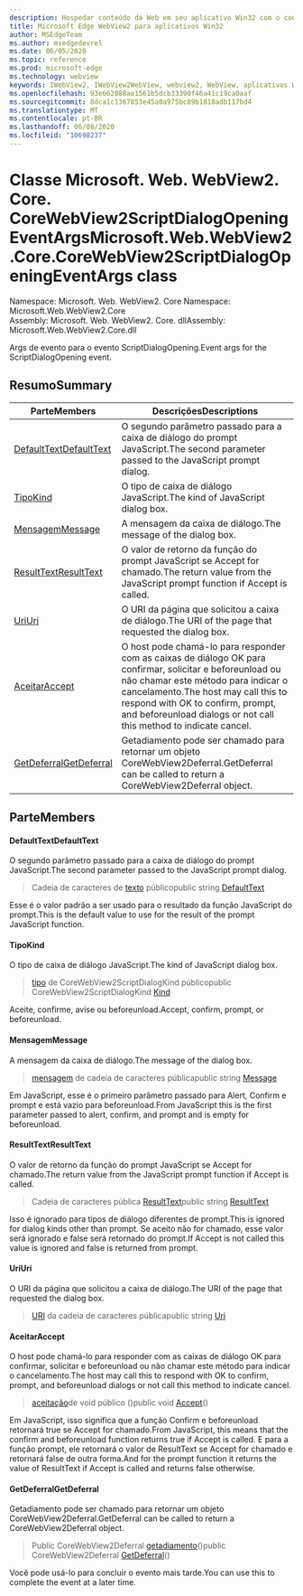 ```yaml
---
description: Hospedar conteúdo da Web em seu aplicativo Win32 com o controle WebView2 do Microsoft Edge
title: Microsoft Edge WebView2 para aplicativos Win32
author: MSEdgeTeam
ms.author: msedgedevrel
ms.date: 06/05/2020
ms.topic: reference
ms.prod: microsoft-edge
ms.technology: webview
keywords: IWebView2, IWebView2WebView, webview2, WebView, aplicativos Win32, Win32, Edge, ICoreWebView2, ICoreWebView2Controller, controle do navegador, HTML Edge
ms.openlocfilehash: 93e662088ae1561b5dcb33390f46a41c19ca0aaf
ms.sourcegitcommit: 8dca1c1367853e45a0a975bc89b1818adb117bd4
ms.translationtype: MT
ms.contentlocale: pt-BR
ms.lasthandoff: 06/08/2020
ms.locfileid: "10698237"
---
```

# <span data-ttu-id="b43e3-104">Classe Microsoft. Web. WebView2. Core. CoreWebView2ScriptDialogOpeningEventArgs</span><span class="sxs-lookup"><span data-stu-id="b43e3-104">Microsoft.Web.WebView2.Core.CoreWebView2ScriptDialogOpeningEventArgs class</span></span> 

<span data-ttu-id="b43e3-105">Namespace: Microsoft. Web. WebView2. Core </span><span class="sxs-lookup"><span data-stu-id="b43e3-105">Namespace: Microsoft.Web.WebView2.Core</span></span>\
<span data-ttu-id="b43e3-106">Assembly: Microsoft. Web. WebView2. Core. dll</span><span class="sxs-lookup"><span data-stu-id="b43e3-106">Assembly: Microsoft.Web.WebView2.Core.dll</span></span>

<span data-ttu-id="b43e3-107">Args de evento para o evento ScriptDialogOpening.</span><span class="sxs-lookup"><span data-stu-id="b43e3-107">Event args for the ScriptDialogOpening event.</span></span>

## <span data-ttu-id="b43e3-108">Resumo</span><span class="sxs-lookup"><span data-stu-id="b43e3-108">Summary</span></span>

 <span data-ttu-id="b43e3-109">Parte</span><span class="sxs-lookup"><span data-stu-id="b43e3-109">Members</span></span>                        | <span data-ttu-id="b43e3-110">Descrições</span><span class="sxs-lookup"><span data-stu-id="b43e3-110">Descriptions</span></span>
--------------------------------|---------------------------------------------
[<span data-ttu-id="b43e3-111">DefaultText</span><span class="sxs-lookup"><span data-stu-id="b43e3-111">DefaultText</span></span>](#defaulttext) | <span data-ttu-id="b43e3-112">O segundo parâmetro passado para a caixa de diálogo do prompt JavaScript.</span><span class="sxs-lookup"><span data-stu-id="b43e3-112">The second parameter passed to the JavaScript prompt dialog.</span></span>
[<span data-ttu-id="b43e3-113">Tipo</span><span class="sxs-lookup"><span data-stu-id="b43e3-113">Kind</span></span>](#kind) | <span data-ttu-id="b43e3-114">O tipo de caixa de diálogo JavaScript.</span><span class="sxs-lookup"><span data-stu-id="b43e3-114">The kind of JavaScript dialog box.</span></span>
[<span data-ttu-id="b43e3-115">Mensagem</span><span class="sxs-lookup"><span data-stu-id="b43e3-115">Message</span></span>](#message) | <span data-ttu-id="b43e3-116">A mensagem da caixa de diálogo.</span><span class="sxs-lookup"><span data-stu-id="b43e3-116">The message of the dialog box.</span></span>
[<span data-ttu-id="b43e3-117">ResultText</span><span class="sxs-lookup"><span data-stu-id="b43e3-117">ResultText</span></span>](#resulttext) | <span data-ttu-id="b43e3-118">O valor de retorno da função do prompt JavaScript se Accept for chamado.</span><span class="sxs-lookup"><span data-stu-id="b43e3-118">The return value from the JavaScript prompt function if Accept is called.</span></span>
[<span data-ttu-id="b43e3-119">Uri</span><span class="sxs-lookup"><span data-stu-id="b43e3-119">Uri</span></span>](#uri) | <span data-ttu-id="b43e3-120">O URI da página que solicitou a caixa de diálogo.</span><span class="sxs-lookup"><span data-stu-id="b43e3-120">The URI of the page that requested the dialog box.</span></span>
[<span data-ttu-id="b43e3-121">Aceitar</span><span class="sxs-lookup"><span data-stu-id="b43e3-121">Accept</span></span>](#accept) | <span data-ttu-id="b43e3-122">O host pode chamá-lo para responder com as caixas de diálogo OK para confirmar, solicitar e beforeunload ou não chamar este método para indicar o cancelamento.</span><span class="sxs-lookup"><span data-stu-id="b43e3-122">The host may call this to respond with OK to confirm, prompt, and beforeunload dialogs or not call this method to indicate cancel.</span></span>
[<span data-ttu-id="b43e3-123">GetDeferral</span><span class="sxs-lookup"><span data-stu-id="b43e3-123">GetDeferral</span></span>](#getdeferral) | <span data-ttu-id="b43e3-124">Getadiamento pode ser chamado para retornar um objeto CoreWebView2Deferral.</span><span class="sxs-lookup"><span data-stu-id="b43e3-124">GetDeferral can be called to return a CoreWebView2Deferral object.</span></span>

## <span data-ttu-id="b43e3-125">Parte</span><span class="sxs-lookup"><span data-stu-id="b43e3-125">Members</span></span>

#### <span data-ttu-id="b43e3-126">DefaultText</span><span class="sxs-lookup"><span data-stu-id="b43e3-126">DefaultText</span></span> 

<span data-ttu-id="b43e3-127">O segundo parâmetro passado para a caixa de diálogo do prompt JavaScript.</span><span class="sxs-lookup"><span data-stu-id="b43e3-127">The second parameter passed to the JavaScript prompt dialog.</span></span>

> <span data-ttu-id="b43e3-128">Cadeia de caracteres de [texto](#defaulttext) público</span><span class="sxs-lookup"><span data-stu-id="b43e3-128">public string [DefaultText](#defaulttext)</span></span>

<span data-ttu-id="b43e3-129">Esse é o valor padrão a ser usado para o resultado da função JavaScript do prompt.</span><span class="sxs-lookup"><span data-stu-id="b43e3-129">This is the default value to use for the result of the prompt JavaScript function.</span></span>

#### <span data-ttu-id="b43e3-130">Tipo</span><span class="sxs-lookup"><span data-stu-id="b43e3-130">Kind</span></span> 

<span data-ttu-id="b43e3-131">O tipo de caixa de diálogo JavaScript.</span><span class="sxs-lookup"><span data-stu-id="b43e3-131">The kind of JavaScript dialog box.</span></span>

> <span data-ttu-id="b43e3-132">[tipo](#kind) de CoreWebView2ScriptDialogKind público</span><span class="sxs-lookup"><span data-stu-id="b43e3-132">public CoreWebView2ScriptDialogKind [Kind](#kind)</span></span>

<span data-ttu-id="b43e3-133">Aceite, confirme, avise ou beforeunload.</span><span class="sxs-lookup"><span data-stu-id="b43e3-133">Accept, confirm, prompt, or beforeunload.</span></span>

#### <span data-ttu-id="b43e3-134">Mensagem</span><span class="sxs-lookup"><span data-stu-id="b43e3-134">Message</span></span> 

<span data-ttu-id="b43e3-135">A mensagem da caixa de diálogo.</span><span class="sxs-lookup"><span data-stu-id="b43e3-135">The message of the dialog box.</span></span>

> <span data-ttu-id="b43e3-136">[mensagem](#message) de cadeia de caracteres pública</span><span class="sxs-lookup"><span data-stu-id="b43e3-136">public string [Message](#message)</span></span>

<span data-ttu-id="b43e3-137">Em JavaScript, esse é o primeiro parâmetro passado para Alert, Confirm e prompt e está vazio para beforeunload.</span><span class="sxs-lookup"><span data-stu-id="b43e3-137">From JavaScript this is the first parameter passed to alert, confirm, and prompt and is empty for beforeunload.</span></span>

#### <span data-ttu-id="b43e3-138">ResultText</span><span class="sxs-lookup"><span data-stu-id="b43e3-138">ResultText</span></span> 

<span data-ttu-id="b43e3-139">O valor de retorno da função do prompt JavaScript se Accept for chamado.</span><span class="sxs-lookup"><span data-stu-id="b43e3-139">The return value from the JavaScript prompt function if Accept is called.</span></span>

> <span data-ttu-id="b43e3-140">Cadeia de caracteres pública [ResultText](#resulttext)</span><span class="sxs-lookup"><span data-stu-id="b43e3-140">public string [ResultText](#resulttext)</span></span>

<span data-ttu-id="b43e3-141">Isso é ignorado para tipos de diálogo diferentes de prompt.</span><span class="sxs-lookup"><span data-stu-id="b43e3-141">This is ignored for dialog kinds other than prompt.</span></span> <span data-ttu-id="b43e3-142">Se aceito não for chamado, esse valor será ignorado e false será retornado do prompt.</span><span class="sxs-lookup"><span data-stu-id="b43e3-142">If Accept is not called this value is ignored and false is returned from prompt.</span></span>

#### <span data-ttu-id="b43e3-143">Uri</span><span class="sxs-lookup"><span data-stu-id="b43e3-143">Uri</span></span> 

<span data-ttu-id="b43e3-144">O URI da página que solicitou a caixa de diálogo.</span><span class="sxs-lookup"><span data-stu-id="b43e3-144">The URI of the page that requested the dialog box.</span></span>

> <span data-ttu-id="b43e3-145">[URI](#uri) da cadeia de caracteres pública</span><span class="sxs-lookup"><span data-stu-id="b43e3-145">public string [Uri](#uri)</span></span>

#### <span data-ttu-id="b43e3-146">Aceitar</span><span class="sxs-lookup"><span data-stu-id="b43e3-146">Accept</span></span> 

<span data-ttu-id="b43e3-147">O host pode chamá-lo para responder com as caixas de diálogo OK para confirmar, solicitar e beforeunload ou não chamar este método para indicar o cancelamento.</span><span class="sxs-lookup"><span data-stu-id="b43e3-147">The host may call this to respond with OK to confirm, prompt, and beforeunload dialogs or not call this method to indicate cancel.</span></span>

> <span data-ttu-id="b43e3-148">[aceitação](#accept)de void público ()</span><span class="sxs-lookup"><span data-stu-id="b43e3-148">public void [Accept](#accept)()</span></span>

<span data-ttu-id="b43e3-149">Em JavaScript, isso significa que a função Confirm e beforeunload retornará true se Accept for chamado.</span><span class="sxs-lookup"><span data-stu-id="b43e3-149">From JavaScript, this means that the confirm and beforeunload function returns true if Accept is called.</span></span> <span data-ttu-id="b43e3-150">E para a função prompt, ele retornará o valor de ResultText se Accept for chamado e retornará false de outra forma.</span><span class="sxs-lookup"><span data-stu-id="b43e3-150">And for the prompt function it returns the value of ResultText if Accept is called and returns false otherwise.</span></span>

#### <span data-ttu-id="b43e3-151">GetDeferral</span><span class="sxs-lookup"><span data-stu-id="b43e3-151">GetDeferral</span></span> 

<span data-ttu-id="b43e3-152">Getadiamento pode ser chamado para retornar um objeto CoreWebView2Deferral.</span><span class="sxs-lookup"><span data-stu-id="b43e3-152">GetDeferral can be called to return a CoreWebView2Deferral object.</span></span>

> <span data-ttu-id="b43e3-153">Public CoreWebView2Deferral [getadiamento](#getdeferral)()</span><span class="sxs-lookup"><span data-stu-id="b43e3-153">public CoreWebView2Deferral [GetDeferral](#getdeferral)()</span></span>

<span data-ttu-id="b43e3-154">Você pode usá-lo para concluir o evento mais tarde.</span><span class="sxs-lookup"><span data-stu-id="b43e3-154">You can use this to complete the event at a later time.</span></span>

